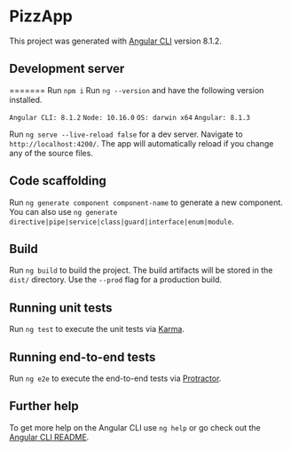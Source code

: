 # PizzApp

This project was generated with [Angular CLI](https://github.com/angular/angular-cli) version 8.1.2.

## Development server

=======
Run `npm i`
Run `ng --version` and have the following version installed.

`Angular CLI: 8.1.2`
`Node: 10.16.0`
`OS: darwin x64`
`Angular: 8.1.3`

Run `ng serve --live-reload false` for a dev server. Navigate to `http://localhost:4200/`. The app will automatically reload if you change any of the source files.

## Code scaffolding

Run `ng generate component component-name` to generate a new component. You can also use `ng generate directive|pipe|service|class|guard|interface|enum|module`.

## Build

Run `ng build` to build the project. The build artifacts will be stored in the `dist/` directory. Use the `--prod` flag for a production build.

## Running unit tests

Run `ng test` to execute the unit tests via [Karma](https://karma-runner.github.io).

## Running end-to-end tests

Run `ng e2e` to execute the end-to-end tests via [Protractor](http://www.protractortest.org/).

## Further help

To get more help on the Angular CLI use `ng help` or go check out the [Angular CLI README](https://github.com/angular/angular-cli/blob/master/README.md).
